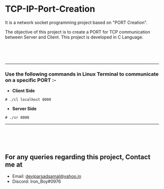# TCP-IP-Port-Creation
It is a network socket programming project based on "PORT Creation".  


The objective of this project is to create a PORT for TCP communication between Server and Client.
This project is developed in C Language.


<br><br><br>
***
### Use the following commands in Linux Terminal to communicate on a specific PORT :-
- __Client Side__
```
# ./cl localhost 8000
```

- __Server Side__
```
# ./sr 8000
```
***
<br><br><br>


## For any queries regarding this project, Contact me at 
* Email: deviparsadsamal@yahoo.in 
* Discord: Iron_Boy#0976
